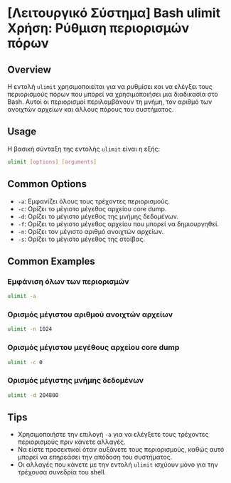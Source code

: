 # [Λειτουργικό Σύστημα] Bash ulimit Χρήση: Ρύθμιση περιορισμών πόρων

## Overview
Η εντολή `ulimit` χρησιμοποιείται για να ρυθμίσει και να ελέγξει τους περιορισμούς πόρων που μπορεί να χρησιμοποιήσει μια διαδικασία στο Bash. Αυτοί οι περιορισμοί περιλαμβάνουν τη μνήμη, τον αριθμό των ανοιχτών αρχείων και άλλους πόρους του συστήματος.

## Usage
Η βασική σύνταξη της εντολής `ulimit` είναι η εξής:

```bash
ulimit [options] [arguments]
```

## Common Options
- `-a`: Εμφανίζει όλους τους τρέχοντες περιορισμούς.
- `-c`: Ορίζει το μέγιστο μέγεθος αρχείου core dump.
- `-d`: Ορίζει το μέγιστο μέγεθος της μνήμης δεδομένων.
- `-f`: Ορίζει το μέγιστο μέγεθος αρχείου που μπορεί να δημιουργηθεί.
- `-n`: Ορίζει τον μέγιστο αριθμό ανοιχτών αρχείων.
- `-s`: Ορίζει το μέγιστο μέγεθος της στοίβας.

## Common Examples
### Εμφάνιση όλων των περιορισμών
```bash
ulimit -a
```

### Ορισμός μέγιστου αριθμού ανοιχτών αρχείων
```bash
ulimit -n 1024
```

### Ορισμός μέγιστου μεγέθους αρχείου core dump
```bash
ulimit -c 0
```

### Ορισμός μέγιστης μνήμης δεδομένων
```bash
ulimit -d 204800
```

## Tips
- Χρησιμοποιήστε την επιλογή `-a` για να ελέγξετε τους τρέχοντες περιορισμούς πριν κάνετε αλλαγές.
- Να είστε προσεκτικοί όταν αυξάνετε τους περιορισμούς, καθώς αυτό μπορεί να επηρεάσει την απόδοση του συστήματος.
- Οι αλλαγές που κάνετε με την εντολή `ulimit` ισχύουν μόνο για την τρέχουσα συνεδρία του shell.